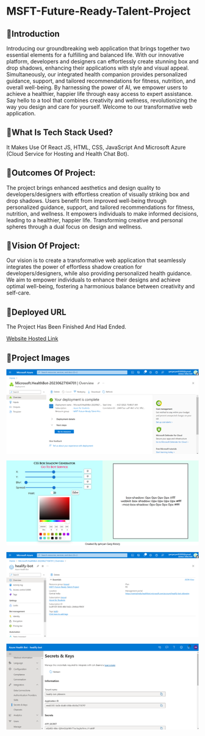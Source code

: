 # MSFT-Future-Ready-Talent-Project

## 📌Introduction
Introducing our groundbreaking web application that brings together two essential elements for a fulfilling and balanced life. With our innovative platform, developers and designers can effortlessly create stunning box and drop shadows, enhancing their applications with style and visual appeal. Simultaneously, our integrated health companion provides personalized guidance, support, and tailored recommendations for fitness, nutrition, and overall well-being. By harnessing the power of AI, we empower users to achieve a healthier, happier life through easy access to expert assistance. Say hello to a tool that combines creativity and wellness, revolutionizing the way you design and care for yourself. Welcome to our transformative web application.

## 📌What Is Tech Stack Used?
It Makes Use Of React JS, HTML, CSS, JavaScript And Microsoft Azure (Cloud Service for Hosting and Health Chat Bot).

## 📌Outcomes Of Project:
The project brings enhanced aesthetics and design quality to developers/designers with effortless creation of visually striking box and drop shadows. Users benefit from improved well-being through personalized guidance, support, and tailored recommendations for fitness, nutrition, and wellness. It empowers individuals to make informed decisions, leading to a healthier, happier life. Transforming creative and personal spheres through a dual focus on design and wellness.

## 📌Vision Of Project:
Our vision is to create a transformative web application that seamlessly integrates the power of effortless shadow creation for developers/designers, while also providing personalized health guidance. We aim to empower individuals to enhance their designs and achieve optimal well-being, fostering a harmonious balance between creativity and self-care.

## 📌Deployed URL
The Project Has Been Finished And Had Ended.

[Website Hosted Link](https://lively-hill-07d8a5a00.3.azurestaticapps.net/)

## 📌Project Images

![Imagepic](https://raw.githubusercontent.com/aryan-garg-08/Pics/main/ss1.png)

![Imagepic](https://raw.githubusercontent.com/aryan-garg-08/Pics/main/ss4.png)

![Imagepic](https://raw.githubusercontent.com/aryan-garg-08/Pics/main/ss2.png)

![Imagepic](https://raw.githubusercontent.com/aryan-garg-08/Pics/main/ss3.png)
